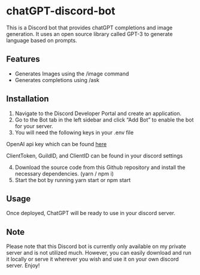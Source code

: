 # chatGPT-discord-bot

This is a Discord bot that provides chatGPT completions and image generation. It uses an open source library called GPT-3 to generate language based on prompts.

## Features 
- Generates Images using the /image command
- Generates completions using /ask

## Installation

1. Navigate to the Discord Developer Portal and create an application. 
2. Go to the Bot tab in the left sidebar and click “Add Bot” to enable the bot for your server. 
3. You will need the following keys in your .env file

OpenAI api key which can be found [here](https://platform.openai.com/account/api-keys)

ClientToken, GuildID, and ClientID can be found in your discord settings



4. Download the source code from this Github repository and install the necessary dependencies. (yarn  / npm i)
5. Start the bot by running yarn start or npm start

## Usage
Once deployed, ChatGPT will be ready to use in your discord server. 

## Note


Please note that this Discord bot is currently only available on my private server and is not utilized much. However, you can easily download and run it locally or serve it wherever you wish and use it on your own discord server. Enjoy!
